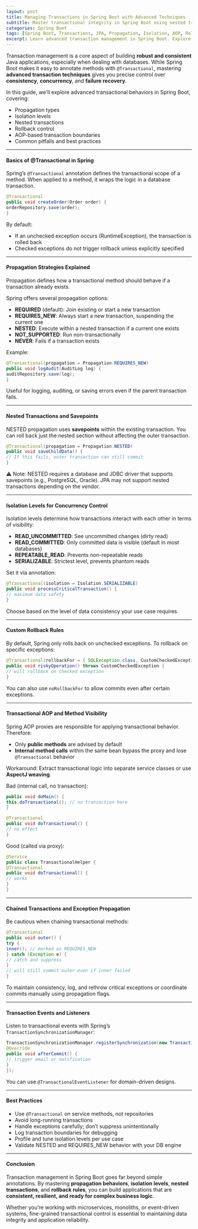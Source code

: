 ```yaml
---
layout: post
title: Managing Transactions in Spring Boot with Advanced Techniques
subtitle: Master transactional integrity in Spring Boot using nested transactions, propagation, isolation levels, and AOP
categories: Spring Boot
tags: [Spring Boot, Transactions, JPA, Propagation, Isolation, AOP, Rollback]
excerpt: Learn advanced transaction management in Spring Boot. Explore propagation types, isolation levels, rollback strategies, and AOP-driven transactional architecture to ensure data consistency in enterprise applications.
---
```




Transaction management is a core aspect of building **robust and consistent** Java applications, especially when dealing with databases. While Spring Boot makes it easy to annotate methods with `@Transactional`, mastering **advanced transaction techniques** gives you precise control over **consistency**, **concurrency**, and **failure recovery**.

In this guide, we'll explore advanced transactional behaviors in Spring Boot, covering:
- Propagation types
- Isolation levels
- Nested transactions
- Rollback control
- AOP-based transaction boundaries
- Common pitfalls and best practices

---

#### Basics of @Transactional in Spring

Spring’s `@Transactional` annotation defines the transactional scope of a method. When applied to a method, it wraps the logic in a database transaction.

```java
@Transactional
public void createOrder(Order order) {
orderRepository.save(order);
}
```

By default:
- If an unchecked exception occurs (RuntimeException), the transaction is rolled back
- Checked exceptions do not trigger rollback unless explicitly specified

---

#### Propagation Strategies Explained

Propagation defines how a transactional method should behave if a transaction already exists.

Spring offers several propagation options:

- **REQUIRED** (default): Join existing or start a new transaction
- **REQUIRES_NEW**: Always start a new transaction, suspending the current one
- **NESTED**: Execute within a nested transaction if a current one exists
- **NOT_SUPPORTED**: Run non-transactionally
- **NEVER**: Fails if a transaction exists

Example:

```java
@Transactional(propagation = Propagation.REQUIRES_NEW)
public void logAudit(AuditLog log) {
auditRepository.save(log);
}
```

Useful for logging, auditing, or saving errors even if the parent transaction fails.

---

#### Nested Transactions and Savepoints

NESTED propagation uses **savepoints** within the existing transaction. You can roll back just the nested section without affecting the outer transaction.

```java
@Transactional(propagation = Propagation.NESTED)
public void saveChildData() {
// If this fails, outer transaction can still commit
}
```

⚠️ Note: NESTED requires a database and JDBC driver that supports savepoints (e.g., PostgreSQL, Oracle). JPA may not support nested transactions depending on the vendor.

---

#### Isolation Levels for Concurrency Control

Isolation levels determine how transactions interact with each other in terms of visibility:

- **READ_UNCOMMITTED**: See uncommitted changes (dirty read)
- **READ_COMMITTED**: Only committed data is visible (default in most databases)
- **REPEATABLE_READ**: Prevents non-repeatable reads
- **SERIALIZABLE**: Strictest level, prevents phantom reads

Set it via annotation:

```java
@Transactional(isolation = Isolation.SERIALIZABLE)
public void processCriticalTransaction() {
// maximum data safety
}
```

Choose based on the level of data consistency your use case requires.

---

#### Custom Rollback Rules

By default, Spring only rolls back on unchecked exceptions. To rollback on specific exceptions:

```java
@Transactional(rollbackFor = { SQLException.class, CustomCheckedException.class })
public void riskyOperation() throws CustomCheckedException {
// will rollback on checked exception
}
```

You can also use `noRollbackFor` to allow commits even after certain exceptions.

---

#### Transactional AOP and Method Visibility

Spring AOP proxies are responsible for applying transactional behavior. Therefore:
- Only **public methods** are advised by default
- **Internal method calls** within the same bean bypass the proxy and lose `@Transactional` behavior

Workaround: Extract transactional logic into separate service classes or use **AspectJ weaving**.

Bad (internal call, no transaction):
```java
public void doMain() {
this.doTransactional(); // no transaction here
}

@Transactional
public void doTransactional() {
// no effect
}
```

Good (called via proxy):
```java
@Service
public class TransactionalHelper {
@Transactional
public void doTransactional() {
// works
}
}
```

---

#### Chained Transactions and Exception Propagation

Be cautious when chaining transactional methods:

```java
@Transactional
public void outer() {
try {
inner(); // marked as REQUIRES_NEW
} catch (Exception e) {
// catch and suppress
}
// will still commit outer even if inner failed
}
```

To maintain consistency, log, and rethrow critical exceptions or coordinate commits manually using propagation flags.

---

#### Transaction Events and Listeners

Listen to transactional events with Spring’s `TransactionSynchronizationManager`:

```java
TransactionSynchronizationManager.registerSynchronization(new TransactionSynchronizationAdapter() {
@Override
public void afterCommit() {
// trigger email or notification
}
});
```

You can use `@TransactionalEventListener` for domain-driven designs.

---

#### Best Practices

- Use `@Transactional` on service methods, not repositories
- Avoid long-running transactions
- Handle exceptions carefully; don’t suppress unintentionally
- Log transaction boundaries for debugging
- Profile and tune isolation levels per use case
- Validate NESTED and REQUIRES_NEW behavior with your DB engine

---

#### Conclusion

Transaction management in Spring Boot goes far beyond simple annotations. By mastering **propagation behaviors**, **isolation levels**, **nested transactions**, and **rollback rules**, you can build applications that are **consistent, resilient, and ready for complex business logic**.

Whether you’re working with microservices, monoliths, or event-driven systems, fine-grained transactional control is essential to maintaining data integrity and application reliability.
